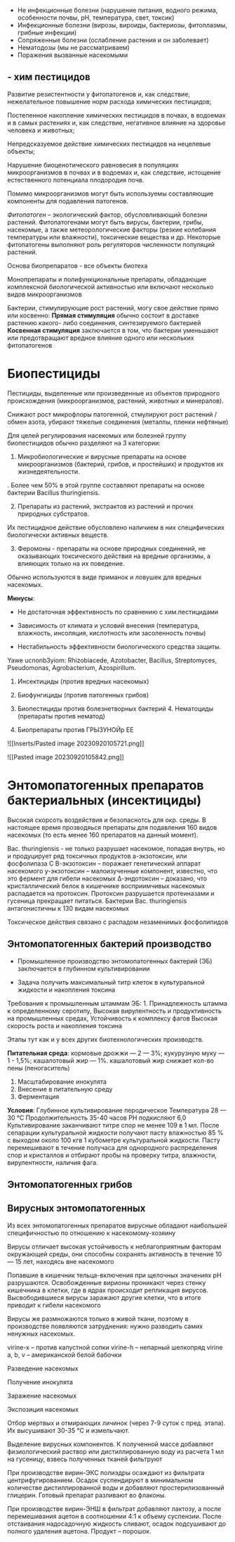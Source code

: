 - Не инфекционные болезни (нарушение питания, водного режима, особенности почвы, рН, температура, свет, токсик)
- Инфекционные болезни (вирозы, вироиды, бактериозы, фитоплазмы, грибные инфекции)
- Сопряженные болезни (ослабление растения и он заболевает)
- Нематодозы (мы не рассматриваем)
- Поражения вызванные насекомыми

## - хим пестицидов

Развитие резистентности у фитопатогенов и, как следствие, нежелательное повышение норм расхода химических пестицидов;

Постепенное накопление химических пестицидов в почвах, в водоемах и в самых растениях и, как следствие, негативное влияние на здоровье человека и животных;

Непредсказуемое действие химических пестицидов на нецелевые объекты;

Нарушение биоценотического равновесия в популяциях микроорганизмов в почвах и в водоемах и, как следствие, истощение естественного потенциала плодородия почв. 

Помимо микроорганизмов могут быть используемы составляющие компоненты для подавления патогенов.

*Фитопатоген* – экологический фактор, обусловливающий болезни растений. Фитопатогенами могут быть вирусы, бактерии, грибы, насекомые, а также метеорологические факторы (резкие колебания температуры или влажности), токсические вещества и др. Некоторые фитопатогены выполняют роль регуляторов численности популяций растений.

Основа биопрепаратов - все объекты биотеха

Монопрепараты и полифункциональные препараты, обладающие комплексной биологической активностью или включают несколько видов микроорганизмов

Бактерии, стимулирующие рост растений, могу свое действие прямо или косвенно:
**Прямая стимуляция** обычно состоит в доставке растению какого- либо соединения, синтезируемого бактерией
**Косвенная стимуляция** заключается в том, что бактерии уменьшают или предотвращают вредное влияние одного или нескольких фитопатогенов 

# Биопестициды

Пестициды, выделенные или произведенные из объектов природного происхождения (микроорганизмов, растений, животных и минералов).

Снижают рост микрофлоры патогенной, стмулируют рост растений / обмен азота, убирают тяжелые соединения (металлы, пленки нефтяные)

Для целей регулирования насекомых или болезней группу биопестицидов обычно разделяют на 3 категории:

1. Микробиологические и вирусные препараты на основе микроорганизмов (бактерий, грибов, и простейших) и продуктов их жизнедеятельности.

. Более чем 50% в этой группе составляют препараты на основе бактерии Bacillus thuringiensis.

2. Препараты из растений, экстрактов из растений и прочих природных субстратов.

Их пестицидное действие обусловлено наличием в них специфических биологически активных веществ.

3. Феромоны - препараты на основе природных соединений, не оказывающих токсического действия на вредные организмы, а влияющих только на их поведение.

Обычно используются в виде приманок и ловушек для вредных насекомых. 

**Минусы**:
- Не достаточная эффективность по сравнению с хим.пестицидами

- Зависимость от климата и условий внесения (температура, влажность, инсоляция, кислотность или засоленность почвы)

- Нестабильность эффективности биологического средства защиты. 

Yawe ucnonb3yiom: Rhizobiacede, Azotobacter, Bacillus, Streptomyces, Pseudomonas, Agrobacterium, Azospirillum.
1. Инсектициды (против вредных насекомых)

2. Биофунгициды (против патогенных грибов)

3. Биопестициды против болезнетворных бактерий 4. Нематоциды (препараты против нематод)

5. Биопрепараты против ГРЫЗУНОЙр ЕЕ

![[Inserts/Pasted image 20230920105721.png]]

![[Pasted image 20230920105842.png]]

# Энтомопатогенных препаратов бактериальных (инсектициды)

Высокая скорсоть воздействия и безопаснотсь для окр. среды. В настоящее время прозводяься препараты для подавления 160 видов насекомых (то есть менее 160 препаратов на данный момент).

Bac. thuringiensis - не только разрушает насекомое, попадая внутрь, но и продуцирует ряд токсичных продуктов
а-экзотоксин, или фосфолипаза С
В-экзотоксин – поражает генетический аппарат насекомого
у-экзотоксин – малоизученные компонент, известно, что это фермент для гибели насекомых
∆-эндотоксин – доказано, что кристаллический белок в кишечнике восприимчивых насекомых распадается на протоксин. Протоксин разрушается протеиназами и гусеница прекращает питаться.
Бактерии Bac. thuringiensis антагонистичны к 130 видам насекомых 

Токсическое действия связано с распадом незаменимых фосфолипидов 

## Энтомопатогенных бактерий производство

* Промышленное производство энтомопатогенных бактерий (ЭБ) заключается в глубинном культивировании

* Задача получить максимальный титр клеток в культуральной жидкости и накопления токсина

Требования к промышленным штаммам ЭБ: 1. Принадлежность штамма к определенному серотипу, Высокая вирулентность и продуктивность на промышленных средах,
Устойчивость к комплексу фагов
Высокая скорость роста и накопления токсина 

Этапы тут как и у всех других биотехнологических производств.

**Питательная среда**:
кормовые дрожжи — 2 — 3%;
кукурузную муку — 1 - 1,5%;
кашалотовый жир — 1%. кашалотовый жир снижает кол-во пены (пеногаситель)

1. Масштабирование инокулята
2. Внесение в питательную среду
3. Ферментация

**Условия**:
Глубинное культивирование перодическое
Температура 28 — 30 °С
Продолжительность 35-40 часов
РН подкисляют 6,0
Культивирование заканчивают титре спор не менее 109 в 1 мл.
После сепарации культуральной жидкости получают пасту влажностью 85 % с выходом около 100 кгв 1 кубометре культуральной жидкости. Пасту перемешивают в течение получаса для однородного распределения спор и кристаллов и отбирают пробы на проверку титра, влажности, вирулентности, наличия фага. 

## Энтомопатогенных грибов



## Вирусных энтомопатогенных

Из всех энтомопатогенных препаратов вирусные обладают наибольшей специфичностью по отношению к насекомому-хозяину

Вирусы отличает высокая устойчивость к неблагоприятным факторам окружающей среды, они способны сохранять активность в течение 10 — 15 лет, находясь вне насекомого

Попавшие в кишечник тельца-включения при щелочных значениях рН разрушаются. Освобожденные вирионы проникают через стенку кишечника в клетки, где в ядрах происходит репликация вирусов. Высвободившиеся вирусы заражают другие клетки, что в итоге приводит к гибели насекомого 

Вирусы же размножаются только в живой ткани, поэтому в производстве появляются затруднения: нужно разводить самих ненужных насекомых.

virine-x – против капустной сопки
virine-h – непарный шелкопряд
virine a, b, v – американской белой бабочки

Разведение насекомых

Получение инокулята

Заражение насекомых

Экспозиция насекомых

Отбор мертвых и отмирающих личинок (через 7-9 суток с пред. этапа). Их высушивают 30-35 °C и измельчают.

Выделение вирусных компонентов. К полученной массе добавляют физиологический раствор или дистиллированную воду из расчета 1 мл на гусеницу, взвесь полученных тканей фильтруют 

При производстве вирин-ЭКС полиэдры осаждают из фильтрата центрифугированием. Осадок суспендируют в минимальном количестве дистиллированной воды и добавляют простерилизованный глицерин. Готовый препарат разливают во флаконы.

При производстве вирин-ЭНШ в фильтрат добавляют лактозу, а после перемешивания ацетон в соотношении 4:1 к объему суспензии. После отстаивания надосадочную жидкость сливают, осадок подсушивают до полного удаления ацетона. Продукт – порошок.

